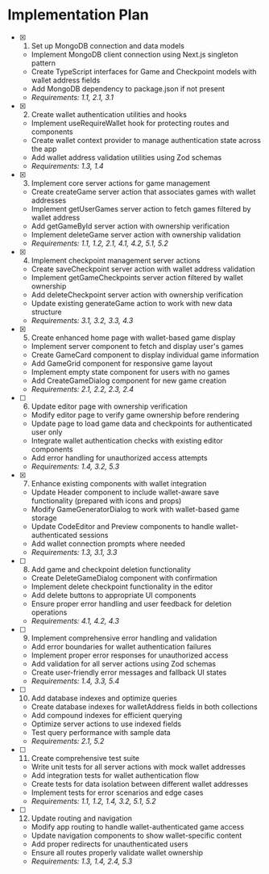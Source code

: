 # Implementation Plan

- [x] 1. Set up MongoDB connection and data models
  - Implement MongoDB client connection using Next.js singleton pattern
  - Create TypeScript interfaces for Game and Checkpoint models with wallet address fields
  - Add MongoDB dependency to package.json if not present
  - _Requirements: 1.1, 2.1, 3.1_

- [x] 2. Create wallet authentication utilities and hooks
  - Implement useRequireWallet hook for protecting routes and components
  - Create wallet context provider to manage authentication state across the app
  - Add wallet address validation utilities using Zod schemas
  - _Requirements: 1.3, 1.4_

- [x] 3. Implement core server actions for game management
  - Create createGame server action that associates games with wallet addresses
  - Implement getUserGames server action to fetch games filtered by wallet address
  - Add getGameById server action with ownership verification
  - Implement deleteGame server action with ownership validation
  - _Requirements: 1.1, 1.2, 2.1, 4.1, 4.2, 5.1, 5.2_

- [x] 4. Implement checkpoint management server actions
  - Create saveCheckpoint server action with wallet address validation
  - Implement getGameCheckpoints server action filtered by wallet ownership
  - Add deleteCheckpoint server action with ownership verification
  - Update existing generateGame action to work with new data structure
  - _Requirements: 3.1, 3.2, 3.3, 4.3_

- [x] 5. Create enhanced home page with wallet-based game display
  - Implement server component to fetch and display user's games
  - Create GameCard component to display individual game information
  - Add GameGrid component for responsive game layout
  - Implement empty state component for users with no games
  - Add CreateGameDialog component for new game creation
  - _Requirements: 2.1, 2.2, 2.3, 2.4_

- [ ] 6. Update editor page with ownership verification
  - Modify editor page to verify game ownership before rendering
  - Update page to load game data and checkpoints for authenticated user only
  - Integrate wallet authentication checks with existing editor components
  - Add error handling for unauthorized access attempts
  - _Requirements: 1.4, 3.2, 5.3_

- [x] 7. Enhance existing components with wallet integration
  - Update Header component to include wallet-aware save functionality (prepared with icons and props)
  - Modify GameGeneratorDialog to work with wallet-based game storage
  - Update CodeEditor and Preview components to handle wallet-authenticated sessions
  - Add wallet connection prompts where needed
  - _Requirements: 1.3, 3.1, 3.3_

- [ ] 8. Add game and checkpoint deletion functionality
  - Create DeleteGameDialog component with confirmation
  - Implement delete checkpoint functionality in the editor
  - Add delete buttons to appropriate UI components
  - Ensure proper error handling and user feedback for deletion operations
  - _Requirements: 4.1, 4.2, 4.3_

- [ ] 9. Implement comprehensive error handling and validation
  - Add error boundaries for wallet authentication failures
  - Implement proper error responses for unauthorized access
  - Add validation for all server actions using Zod schemas
  - Create user-friendly error messages and fallback UI states
  - _Requirements: 1.4, 3.3, 5.4_

- [ ] 10. Add database indexes and optimize queries
  - Create database indexes for walletAddress fields in both collections
  - Add compound indexes for efficient querying
  - Optimize server actions to use indexed fields
  - Test query performance with sample data
  - _Requirements: 2.1, 5.2_

- [ ] 11. Create comprehensive test suite
  - Write unit tests for all server actions with mock wallet addresses
  - Add integration tests for wallet authentication flow
  - Create tests for data isolation between different wallet addresses
  - Implement tests for error scenarios and edge cases
  - _Requirements: 1.1, 1.2, 1.4, 3.2, 5.1, 5.2_

- [ ] 12. Update routing and navigation
  - Modify app routing to handle wallet-authenticated game access
  - Update navigation components to show wallet-specific content
  - Add proper redirects for unauthenticated users
  - Ensure all routes properly validate wallet ownership
  - _Requirements: 1.3, 1.4, 2.4, 5.3_